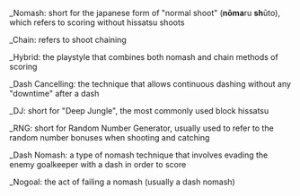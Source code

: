 _Nomash: short for the japanese form of "normal shoot" (**nōma**ru **sh**ūto), which refers to scoring without hissatsu shoots

_Chain: refers to shoot chaining

_Hybrid: the playstyle that combines both nomash and chain methods of scoring

_Dash Cancelling: the technique that allows continuous dashing without any "downtime" after a dash

_DJ: short for "Deep Jungle", the most commonly used block hissatsu 

_RNG: short for Random Number Generator, usually used to refer to the random number bonuses when shooting and catching

_Dash Nomash: a type of nomash technique that involves evading the enemy goalkeeper with a dash in order to score

_Nogoal: the act of failing a nomash (usually a dash nomash)

